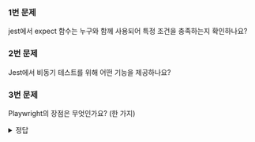 ### 1번 문제
jest에서 expect 함수는 누구와 함께 사용되어 특정 조건을 충족하는지 확인하나요?

### 2번 문제
Jest에서 비동기 테스트를 위해 어떤 기능을 제공하나요?

### 3번 문제
Playwright의 장점은 무엇인가요? (한 가지)

<details>
<summary>정답</summary>
1번 문제 정답 : Matcher(toBe, toBeTruthy, toEqual 등등..)

2번 문제 정답 : async/await, Promise, 콜백 등 다양한 비동기 패턴을 지원한다.

3번 문제 정답 : 다중 페이지 자동화

</details>
